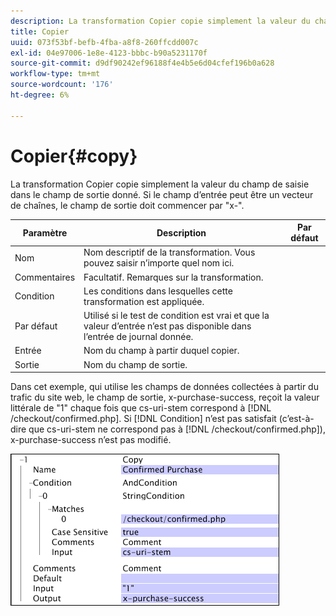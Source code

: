 ```yaml
---
description: La transformation Copier copie simplement la valeur du champ de saisie dans le champ de sortie donné. Si le champ d’entrée peut être un vecteur de chaînes, le champ de sortie doit commencer par "x-".
title: Copier
uuid: 073f53bf-befb-4fba-a8f8-260ffcdd007c
exl-id: 04e97006-1e8e-4123-bbbc-b90a5231170f
source-git-commit: d9df90242ef96188f4e4b5e6d04cfef196b0a628
workflow-type: tm+mt
source-wordcount: '176'
ht-degree: 6%

---
```


# Copier{#copy}

La transformation Copier copie simplement la valeur du champ de saisie dans le champ de sortie donné. Si le champ d’entrée peut être un vecteur de chaînes, le champ de sortie doit commencer par &quot;x-&quot;.

| Paramètre | Description | Par défaut |
|---|---|---|
| Nom | Nom descriptif de la transformation. Vous pouvez saisir n’importe quel nom ici. |  |
| Commentaires | Facultatif. Remarques sur la transformation. |  |
| Condition | Les conditions dans lesquelles cette transformation est appliquée. |  |
| Par défaut | Utilisé si le test de condition est vrai et que la valeur d’entrée n’est pas disponible dans l’entrée de journal donnée. |  |
| Entrée | Nom du champ à partir duquel copier. |  |
| Sortie | Nom du champ de sortie. |  |

Dans cet exemple, qui utilise les champs de données collectées à partir du trafic du site web, le champ de sortie, x-purchase-success, reçoit la valeur littérale de &quot;1&quot; chaque fois que cs-uri-stem correspond à [!DNL /checkout/confirmed.php]. Si [!DNL Condition] n’est pas satisfait (c’est-à-dire que cs-uri-stem ne correspond pas à [!DNL /checkout/confirmed.php]), x-purchase-success n’est pas modifié.

![](assets/cfg_TransformationType_Copy.png)
